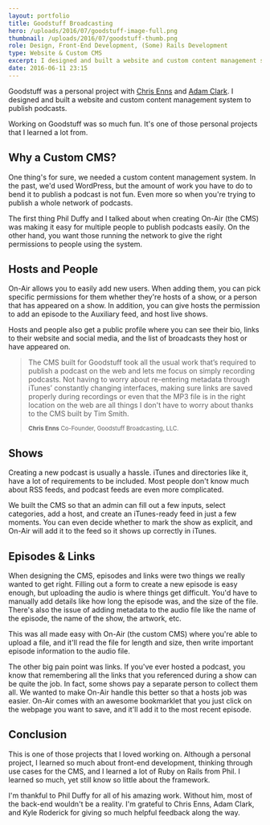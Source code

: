 ```yaml
---
layout: portfolio
title: Goodstuff Broadcasting
hero: /uploads/2016/07/goodstuff-image-full.png
thumbnail: /uploads/2016/07/goodstuff-thumb.png
role: Design, Front-End Development, (Some) Rails Development
type: Website & Custom CMS
excerpt: I designed and built a website and custom content management system for Goodstuff Broadcasting.
date: 2016-06-11 23:15
---
```

Goodstuff was a personal project with [Chris Enns](http://www.chrisenns.com/) and [Adam Clark](http://avclark.com/). I designed and built a website and custom content management system to publish podcasts.

Working on Goodstuff was so much fun. It's one of those personal projects that I learned a lot from.

## Why a Custom CMS?

One thing's for sure, we needed a custom content management system. In the past, we'd used WordPress, but the amount of work you have to do to bend it to publish a podcast is not fun. Even more so when you're trying to publish a whole network of podcasts.

The first thing Phil Duffy and I talked about when creating On-Air (the CMS) was making it easy for multiple people to publish podcasts easily. On the other hand, you want those running the network to give the right permissions to people using the system.

## Hosts and People
On-Air allows you to easily add new users. When adding them, you can pick specific permissions for them whether they're hosts of a show, or a person that has appeared on a show. In addition, you can give hosts the permission to add an episode to the Auxiliary feed, and host live shows.

Hosts and people also get a public profile where you can see their bio, links to their website and social media, and the list of broadcasts they host or have appeared on.

<blockquote class="content__pullquote">
  <p>The CMS built for Goodstuff took all the usual work that’s required to publish a podcast on the web and lets me focus on simply recording podcasts. Not having to worry about re-entering metadata through iTunes’ constantly changing interfaces, making sure links are saved properly during recordings or even that the MP3 file is in the right location on the web are all things I don't have to worry about thanks to the CMS built by Tim Smith.</p>
  <small>
    <strong>Chris Enns</strong>
    Co-Founder, Goodstuff Broadcasting, LLC.
  </small>
</blockquote>

## Shows
Creating a new podcast is usually a hassle. iTunes and directories like it, have a lot of requirements to be included. Most people don't know much about RSS feeds, and podcast feeds are even more complicated.

We built the CMS so that an admin can fill out a few inputs, select categories, add a host, and create an iTunes-ready feed in just a few moments. You can even decide whether to mark the show as explicit, and On-Air will add it to the feed so it shows up correctly in iTunes.

## Episodes &amp; Links
When designing the CMS, episodes and links were two things we really wanted to get right. Filling out a form to create a new episode is easy enough, but uploading the audio is where things get difficult. You'd have to manually add details like how long the episode was, and the size of the file. There's also the issue of adding metadata to the audio file like the name of the episode, the name of the show, the artwork, etc.

This was all made easy with On-Air (the custom CMS) where you're able to upload a file, and it'll read the file for length and size, then write important episode information to the audio file.

The other big pain point was links. If you've ever hosted a podcast, you know that remembering all the links that you referenced during a show can be quite the job. In fact, some shows pay a separate person to collect them all. We wanted to make On-Air handle this better so that a hosts job was easier. On-Air comes with an awesome bookmarklet that you just click on the webpage you want to save, and it'll add it to the most recent episode.

## Conclusion

This is one of those projects that I loved working on. Although a personal project, I learned so much about front-end development, thinking through use cases for the CMS, and I learned a lot of Ruby on Rails from Phil. I learned so much, yet still know so little about the framework.

I'm thankful to Phil Duffy for all of his amazing work. Without him, most of the back-end wouldn't be a reality. I'm grateful to Chris Enns, Adam Clark, and Kyle Roderick for giving so much helpful feedback along the way.
